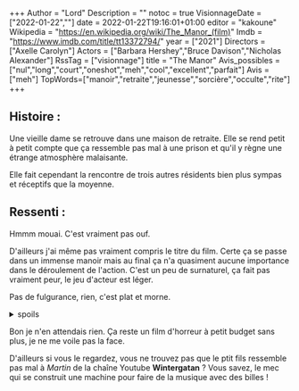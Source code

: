 +++
Author = "Lord"
Description = ""
notoc = true
VisionnageDate = ["2022-01-22",""]
date = 2022-01-22T19:16:01+01:00
editor = "kakoune"
Wikipedia = "https://en.wikipedia.org/wiki/The_Manor_(film)"
Imdb = "https://www.imdb.com/title/tt13372794/"
year = ["2021"]
Directors = ["Axelle Carolyn"]
Actors = ["Barbara Hershey","Bruce Davison","Nicholas Alexander"]
RssTag = ["visionnage"]
title = "The Manor"
Avis_possibles = ["nul","long","court","oneshot","meh","cool","excellent","parfait"]
Avis = ["meh"] 
TopWords=["manoir","retraite","jeunesse","sorcière","occulte","rite"]
+++
## Histoire :
Une vieille dame se retrouve dans une maison de retraite.
Elle se rend petit à petit compte que ça ressemble pas mal à une prison et qu'il y règne une étrange atmosphère malaisante.

Elle fait cependant la rencontre de trois autres résidents bien plus sympas et réceptifs que la moyenne.

## Ressenti :
Hmmm mouai.
C'est vraiment pas ouf.

D'ailleurs j'ai même pas vraiment compris le titre du film.
Certe ça se passe dans un immense manoir mais au final ça n'a quasiment aucune importance dans le déroulement de l'action.
C'est un peu de surnaturel, ça fait pas vraiment peur, le jeu d'acteur est léger.

Pas de fulgurance, rien, c'est plat et morne.

<details><summary>spoils</summary>
Bon, en fait comme par hasard, le groupe de ptits vieux accueillants sont en fait les méchants de l'histoire !
Sous leurs allures de ptits vieux vifs et chaleureux ils s'adonnent finalement à des rites occultes où ils donnent en sacrifice d'autres ptits vieux.

En échange de cela, ils obtiennent une seconde jeunesse et restent en bonne santé.
Bon … bha voilà.
Il ne se passe à peu près rien de plus.

Ha si, seul la conclusion finale relève un peu le niveau.
La protagoniste se voit offrir le choix : soit de rompre le sortilège soit d'y prendre part.
Et elle y prend part avec la complicité de son ptit fils.

Voilà, c'est le seul point qui est notable dans ce film.
Cette petite surprise ne permettra cela dit pas à sauver l'ensemble hein.
</details>

Bon je n'en attendais rien.
Ça reste un film d'horreur à petit budget sans plus, je ne me voile pas la face.

D'ailleurs si vous le regardez, vous ne trouvez pas que le ptit fils ressemble pas mal à *Martin* de la chaîne Youtube **Wintergatan** ?
Vous savez, le mec qui se construit une machine pour faire de la musique avec des billes !


